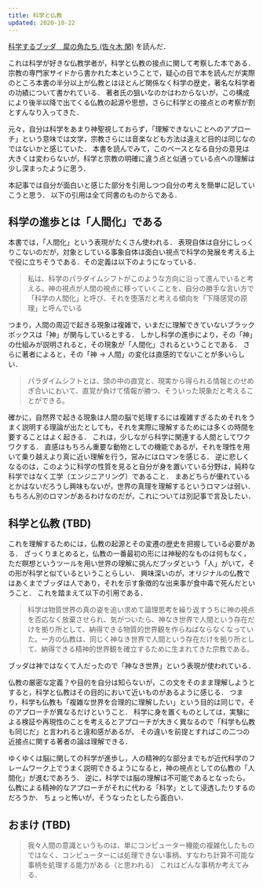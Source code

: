 ```yaml
---
title: 科学と仏教
updated: 2020-10-22
---
```


[科学するブッダ　犀の角たち (佐々木 閑)](https://www.amazon.co.jp/dp/B00GJFCW3I/) を読んだ．  

これは科学が好きな仏教学者が，科学と仏教の接点に関して考察した本である．
宗教の専門家サイドから書かれた本ということで，疑心の目で本を読んだが実際のところ本書の半分以上が仏教とはほとんど関係なく科学の歴史，著名な科学者の功績について書かれている．
著者氏の狙いなのかはわからないが，この構成により後半以降で出てくる仏教の起源や思想，さらに科学との接点との考察が割とすんなり入ってきた．

元々，自分は科学をあまり神聖視しておらず，「理解できないことへのアプローチ」という意味では文学，宗教さらには音楽なども方法は違えど目的は同じなのではないかと感じていた．
本書を読んでみて，このベースとなる自分の意見は大きくは変わらないが，科学と宗教の明確に違う点と似通っている点への理解は少し深まったように思う．

本記事では自分が面白いと感じた部分を引用しつつ自分の考えを簡単に記していこうと思う．
以下の引用は全て同書のものからである．

<!-- 人間化とは -->
## 科学の進歩とは「人間化」である
本書では，「人間化」という表現がたくさん使われる．
表現自体は自分にしっくりこないのだが，対象としている事象自体は面白い視点で科学の発展を考える上で役に立ちそうである．その定義は以下のようになっている．

> 私は、科学のパラダイムシフトがこのような方向に沿って進んでいると考える。神の視点が人間の視点に移っていくことを、自分の勝手な言い方で「科学の人間化」と呼び、それを堕落だと考える傾向を「下降感覚の原理」と呼んでいる

つまり，人間の周辺で起きる現象は複雑で，いまだに理解できていないブラックボックスは「神」が関与しているとする．
しかし科学の進歩により，その「神」の仕組みが説明されると，その現象が「人間化」されるということである．
さらに著者によると，その「神 → 人間」の変化は直感的でないことが多いらしい．

> パラダイムシフトとは、頭の中の直覚と、現実から得られる情報とのせめぎ合いにおいて、直覚が負けて情報が勝つ、そういった現象だと考えることができる。

確かに，自然界で起きる現象は人間の脳で処理するには複雑すぎるためそれをうまく説明する理論が出たとしても，それを実際に理解するためには多くの時間を要することはよく起きる．
これは，少しながら科学に関連する人間としてワクワクする．
直感はもちろん重要な動物としての機能であるが，それを理性を用いて乗り越えより真に近い理解を行う，営みにはロマンを感じる．
逆に悲しくなるのは，このように科学の性質を見ると自分が身を置いている分野は，純粋な科学ではなく工学（エンジニアリング）であること．
まあどちらが優れているとかはないだろうし興味もないが，世界の真理を理解するというロマンは弱い．もちろん別のロマンがあるわけなのだが，これについては別記事で言及したい．


<!-- 科学と仏教の接点 -->
## 科学と仏教 (TBD)
これを理解するためには，仏教の起源とその変遷の歴史を把握している必要がある．
ざっくりまとめると，仏教の一番最初の形には神秘的なものは何もなく，ただ瞑想というツールを用い世界の理解に挑んだブッダという「人」がいて，その形が科学と似ているということらしい．
興味深いのが，オリジナルの仏教ではあくまでブッダは人であり，それを示す象徴的な出来事が食中毒で死んだということ．
これを踏まえて以下の引用である．

> 科学は物質世界の真の姿を追い求めて論理思考を繰り返すうちに神の視点を否応なく放棄させられ、気がついたら、神なき世界で人間という存在だけを拠り所として、納得できる物質的世界観を作らねばならなくなっていた。一方の仏教は、同じく神なき世界で人間という存在だけを拠り所として、納得できる精神的世界観を確立するために生まれてきた宗教である。

ブッダは神ではなくて人だったので「神なき世界」という表現が使われている．

仏教の厳密な定義？や目的を自分は知らないが，この文をそのまま理解しようとすると，科学と仏教はその目的において近いものがあるように感じる．
つまり，科学も仏教も「複雑な世界を合理的に理解したい」という目的は同じで，そのアプローチが異なるだけということ．
科学に身を置くものとしては，実験による検証や再現性のことを考えるとアプローチが大きく異なるので「科学も仏教も同じだ」と言われると違和感があるが，
その違いを前提とすればこの二つの近接点に関する著者の論は理解できる．

ゆくゆくは脳に関しての科学が進歩し，人の精神的な部分までもが近代科学のフレームワーク上でうまく説明できるようになると，神の視点としての仏教の「人間化」が進むであろう．
逆に，科学では脳の理解は不可能であるとなったら，仏教による精神的なアプローチがそれに代わる「科学」として浸透したりするのだろうか．
ちょっと怖いが，そうなったとしたら面白い．


## おまけ (TBD)
<!-- 脳にはできて計算機にできない処理とは？ -->
> 我々人間の意識というものは、単にコンピューター機能の複雑化したものではなく、コンピューターには処理できない事柄、すなわち計算不可能な事柄を処理する能力がある（と思われる）
これはどんな事柄か考えてみる．
